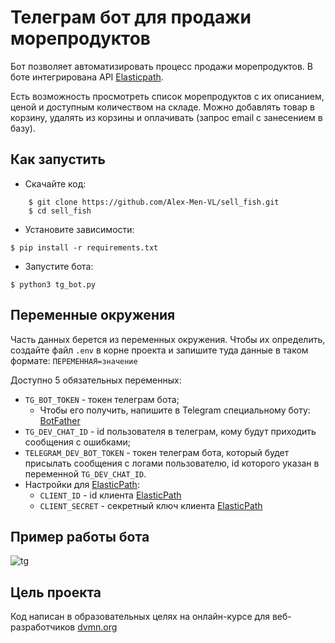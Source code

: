 # Телеграм бот для продажи морепродуктов

Бот позволяет автоматизировать процесс продажи морепродуктов. В боте интегрирована API
[Elasticpath](https://euwest.cm.elasticpath.com/).

Есть возможность просмотреть список морепродуктов с их описанием, ценой и доступным количеством на складе.
Можно добавлять товар в корзину, удалять из корзины и оплачивать (запрос email с занесением в базу).

## Как запустить

- Скачайте код:
```shell
    $ git clone https://github.com/Alex-Men-VL/sell_fish.git
    $ cd sell_fish
```
- Установите зависимости:
```shell
$ pip install -r requirements.txt
```
- Запустите бота:
```shell
$ python3 tg_bot.py
```

## Переменные окружения

Часть данных берется из переменных окружения. Чтобы их определить, создайте файл `.env` в корне проекта и запишите 
туда данные в таком формате: `ПЕРЕМЕННАЯ=значение`

Доступно 5 обязательных переменных:

- `TG_BOT_TOKEN` - токен телеграм бота;
  - Чтобы его получить, напишите в Telegram специальному боту: [BotFather](https://telegram.me/BotFather)
- `TG_DEV_CHAT_ID` - id пользователя в телеграм, кому будут приходить сообщения с ошибками;
- `TELEGRAM_DEV_BOT_TOKEN` - токен телеграм бота, который будет присылать сообщения с логами пользователю, 
id которого указан в переменной `TG_DEV_CHAT_ID`.
- Настройки для [ElasticPath](https://euwest.cm.elasticpath.com/):
  - `CLIENT_ID` - id клиента [ElasticPath](https://euwest.cm.elasticpath.com/)
  - `CLIENT_SECRET` - секретный ключ клиента [ElasticPath](https://euwest.cm.elasticpath.com/)

## Пример работы бота

![tg](.github/tg.gif)

## Цель проекта

Код написан в образовательных целях на онлайн-курсе для веб-разработчиков [dvmn.org](https://dvmn.org/)
